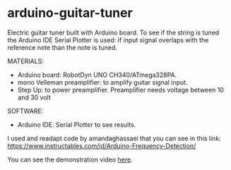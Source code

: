 # arduino-guitar-tuner
Electric guitar tuner built with Arduino board. To see if the string is tuned the Arduino IDE Serial Plotter is used: if input signal overlaps with the reference note than the note is tuned.

MATERIALS:
- Arduino board: RobotDyn UNO CH340/ATmega328PA.
- mono Velleman preamplifier: to amplify guitar signal input.
- Step Up: to power preamplifier. Preamplifier needs voltage between 10 and 30 volt

SOFTWARE:
- Arduino IDE. Serial Plotter to see results.

I used and readapt code by amandaghassaei that you can see in this link:
https://www.instructables.com/id/Arduino-Frequency-Detection/


You can see the demonstration video [here](https://andry92.github.io/arduino-guitar-tuner/).
